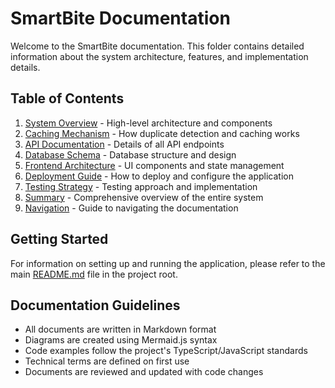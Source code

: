 # SmartBite Documentation

Welcome to the SmartBite documentation. This folder contains detailed information about the system architecture, features, and implementation details.

## Table of Contents

1. [System Overview](system-overview.md) - High-level architecture and components
2. [Caching Mechanism](caching-mechanism.md) - How duplicate detection and caching works
3. [API Documentation](api-documentation.md) - Details of all API endpoints
4. [Database Schema](database-schema.md) - Database structure and design
5. [Frontend Architecture](frontend-architecture.md) - UI components and state management
6. [Deployment Guide](deployment-guide.md) - How to deploy and configure the application
7. [Testing Strategy](testing-strategy.md) - Testing approach and implementation
8. [Summary](SUMMARY.md) - Comprehensive overview of the entire system
9. [Navigation](NAVIGATION.md) - Guide to navigating the documentation

## Getting Started

For information on setting up and running the application, please refer to the main [README.md](../README.md) file in the project root.

## Documentation Guidelines

- All documents are written in Markdown format
- Diagrams are created using Mermaid.js syntax
- Code examples follow the project's TypeScript/JavaScript standards
- Technical terms are defined on first use
- Documents are reviewed and updated with code changes